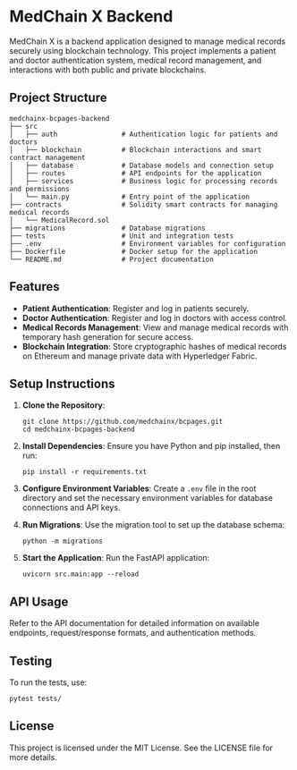 # MedChain X Backend

MedChain X is a backend application designed to manage medical records securely using blockchain technology. This project implements a patient and doctor authentication system, medical record management, and interactions with both public and private blockchains.

## Project Structure

```
medchainx-bcpages-backend
├── src
│   ├── auth                # Authentication logic for patients and doctors
│   ├── blockchain          # Blockchain interactions and smart contract management
│   ├── database            # Database models and connection setup
│   ├── routes              # API endpoints for the application
│   ├── services            # Business logic for processing records and permissions
│   └── main.py             # Entry point of the application
├── contracts               # Solidity smart contracts for managing medical records
│   └── MedicalRecord.sol
├── migrations              # Database migrations
├── tests                   # Unit and integration tests
├── .env                    # Environment variables for configuration
├── Dockerfile              # Docker setup for the application
└── README.md               # Project documentation
```

## Features

- **Patient Authentication**: Register and log in patients securely.
- **Doctor Authentication**: Register and log in doctors with access control.
- **Medical Records Management**: View and manage medical records with temporary hash generation for secure access.
- **Blockchain Integration**: Store cryptographic hashes of medical records on Ethereum and manage private data with Hyperledger Fabric.

## Setup Instructions

1. **Clone the Repository**:
   ```
   git clone https://github.com/medchainx/bcpages.git
   cd medchainx-bcpages-backend
   ```

2. **Install Dependencies**:
   Ensure you have Python and pip installed, then run:
   ```
   pip install -r requirements.txt
   ```

3. **Configure Environment Variables**:
   Create a `.env` file in the root directory and set the necessary environment variables for database connections and API keys.

4. **Run Migrations**:
   Use the migration tool to set up the database schema:
   ```
   python -m migrations
   ```

5. **Start the Application**:
   Run the FastAPI application:
   ```
   uvicorn src.main:app --reload
   ```

## API Usage

Refer to the API documentation for detailed information on available endpoints, request/response formats, and authentication methods.

## Testing

To run the tests, use:
```
pytest tests/
```

## License

This project is licensed under the MIT License. See the LICENSE file for more details.